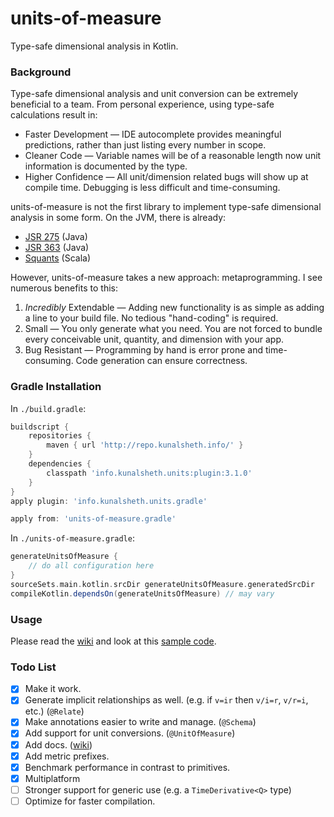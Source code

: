 # units-of-measure
Type-safe dimensional analysis in Kotlin.

### Background
Type-safe dimensional analysis and unit conversion can be extremely beneficial to a team. From personal experience, using type-safe calculations result in:
- Faster Development — IDE autocomplete provides meaningful predictions, rather than just listing every number in scope.
- Cleaner Code — Variable names will be of a reasonable length now unit information is documented by the type.
- Higher Confidence — All unit/dimension related bugs will show up at compile time. Debugging is less difficult and time-consuming.

units-of-measure is not the first library to implement type-safe dimensional analysis in some form.
On the JVM, there is already:
- [JSR 275](https://jcp.org/en/jsr/detail?id=275) (Java)
- [JSR 363](https://jcp.org/en/jsr/detail?id=363) (Java)
- [Squants](http://www.squants.com) (Scala)

However, units-of-measure takes a new approach: metaprogramming. I see numerous benefits to this:
1) _Incredibly_ Extendable — Adding new functionality is as simple as adding a line to your build file. No tedious "hand-coding" is required.
2) Small — You only generate what you need. You are not forced to bundle every conceivable unit, quantity, and dimension with your app. 
3) Bug Resistant — Programming by hand is error prone and time-consuming. Code generation can ensure correctness.

### Gradle Installation
In `./build.gradle`:
```groovy
buildscript {
    repositories {
        maven { url 'http://repo.kunalsheth.info/' }
    }
    dependencies {
        classpath 'info.kunalsheth.units:plugin:3.1.0'
    }
}
apply plugin: 'info.kunalsheth.units.gradle'

apply from: 'units-of-measure.gradle'
```

In `./units-of-measure.gradle`:
```groovy
generateUnitsOfMeasure {
    // do all configuration here
}
sourceSets.main.kotlin.srcDir generateUnitsOfMeasure.generatedSrcDir
compileKotlin.dependsOn(generateUnitsOfMeasure) // may vary
```

### Usage
Please read the [wiki](http://kunalsheth.info/units-of-measure/wiki) and look at this [sample code](http://kunalsheth.info/units-of-measure/tree/master/samples).

### Todo List
- [x] Make it work.
- [x] Generate implicit relationships as well. (e.g. if `v=ir` then `v/i=r`, `v/r=i`, etc.) (`@Relate`) 
- [x] Make annotations easier to write and manage. (`@Schema`)
- [x] Add support for unit conversions. (`@UnitOfMeasure`)
- [x] Add docs. ([wiki](http://kunalsheth.info/units-of-measure/wiki))
- [x] Add metric prefixes.
- [x] Benchmark performance in contrast to primitives.
- [x] Multiplatform
- [ ] Stronger support for generic use (e.g. a `TimeDerivative<Q>` type)
- [ ] Optimize for faster compilation.
